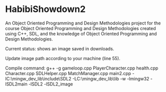 # HabibiShowdown2
An Object Oriented Programming and Design Methodologies project for the course Object Oriented Programming and Design Methodologies created using C++, SDL, and the knowledge of Object Oriented Programming and Design Methodologies.

Current status: shows an image saved in downloads.

Update image path according to your machine (line 55).

Compile command:
g++ -g gameloop.cpp PlayerCharacter.cpp health.cpp Character.cpp SDLHelper.cpp MatchManager.cpp main2.cpp -IC:\mingw_dev_lib\include\SDL2 -LC:\mingw_dev_lib\lib 
-w -lmingw32 -lSDL2main -lSDL2 -lSDL2_image
